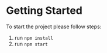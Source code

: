 # Getting Started

To start the project please follow steps:
1. run `npm install`
2. run `npm start`
